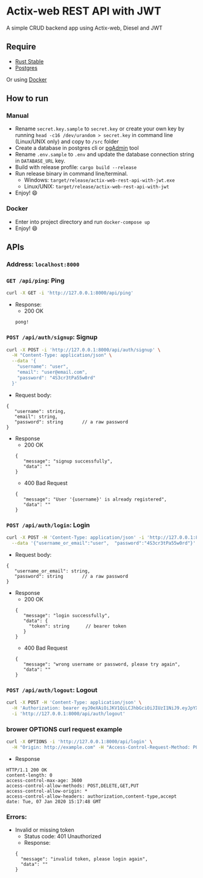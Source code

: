 # Actix-web REST API with JWT

A simple CRUD backend app using Actix-web, Diesel and JWT

## Require

- [Rust Stable](https://rustup.rs)
- [Postgres](https://www.postgresql.org/)

Or using [Docker](https://www.docker.com/)

## How to run

### Manual

- Rename `secret.key.sample` to `secret.key` or create your own key by running `head -c16 /dev/urandom > secret.key` in command line (Linux/UNIX only) and copy to `/src` folder
- Create a database in postgres cli or [pgAdmin](https://www.pgadmin.org/) tool
- Rename `.env.sample` to `.env` and update the database connection string in `DATABASE_URL` key.
- Build with release profile: `cargo build --release`
- Run release binary in command line/terminal.
  - Windows: `target/release/actix-web-rest-api-with-jwt.exe`
  - Linux/UNIX: `target/release/actix-web-rest-api-with-jwt`
- Enjoy! 😄

### Docker

- Enter into project directory and run `docker-compose up`
- Enjoy! 😄

## APIs

### Address: **`localhost:8000`**

### `GET /api/ping`: Ping
```bash
curl -X GET -i 'http://127.0.0.1:8000/api/ping'
```
- Response:
    - 200 OK
    ```
    pong!
    ```

### `POST /api/auth/signup`: Signup
```bash
curl -X POST -i 'http://127.0.0.1:8000/api/auth/signup' \
  -H "Content-Type: application/json" \
  --data '{
    "username": "user",
    "email": "user@email.com",
    "password": "4S3cr3tPa55w0rd"
  }'
```

  - Request body:
  ```
  {
     "username": string,
     "email": string,
     "password": string       // a raw password
  }
  ```
  - Response
    - 200 OK
    ```
    {
       "message": "signup successfully",
       "data": ""
    }
    ```
    - 400 Bad Request
    ```
    {
       "message": "User '{username}' is already registered",
       "data": ""
    }
    ```

### `POST /api/auth/login`: Login
```bash
curl -X POST -H 'Content-Type: application/json' -i 'http://127.0.0.1:8000/api/auth/login'  \
  --data '{"username_or_email":"user",  "password":"4S3cr3tPa55w0rd"}'
```
  - Request body:
  ```
  {
     "username_or_email": string,
     "password": string       // a raw password
  }
  ```
  - Response
    - 200 OK
    ```
    {
       "message": "login successfully",
       "data": {
         "token": string      // bearer token
       }
    }
    ```
    - 400 Bad Request
    ```
    {
       "message": "wrong username or password, please try again",
       "data": ""
    }
    ```

### `POST /api/auth/logout`: Logout
```bash
curl -X POST -H 'Content-Type: application/json' \
  -H 'Authorization: bearer eyJ0eXAiOiJKV1QiLCJhbGciOiJIUzI1NiJ9.eyJpYXQiOjE1NzcyNTc4NzksImV4cCI6MTU3Nzg2MjY3OSwidXNlciI6ImMiLCJsb2dpbl9zZXNzaW9uIjoiYzUxNWE3NTg3NGYzNGVjNGFmNDJmNWE2M2QxMDVjMGYifQ.B9w6FxFdypb5GCRMKXZ9CZWFxQLFjvmPSusMCtcE-Ac' \
  -i 'http://127.0.0.1:8000/api/auth/logout'
```

### brower OPTIONS curl request example
```bash
curl -X OPTIONS -i 'http://127.0.0.1:8000/api/login' \
  -H "Origin: http://example.com" -H "Access-Control-Request-Method: POST"
```
  - Response
  ```
  HTTP/1.1 200 OK
  content-length: 0
  access-control-max-age: 3600
  access-control-allow-methods: POST,DELETE,GET,PUT
  access-control-allow-origin: *
  access-control-allow-headers: authorization,content-type,accept
  date: Tue, 07 Jan 2020 15:17:48 GMT
  ```

### Errors:
  - Invalid or missing token
    - Status code: 401 Unauthorized
    - Response:
    ```
    {
      "message": "invalid token, please login again",
      "data": ""
    }
    ```
